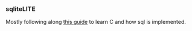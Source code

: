 ### sqliteLITE

Mostly following along [this guide](https://cstack.github.io/db_tutorial/) to learn C and how sql is implemented.
